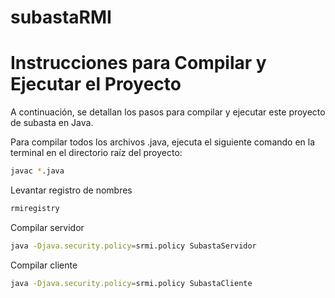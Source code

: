 # subastaRMI

# Instrucciones para Compilar y Ejecutar el Proyecto

A continuación, se detallan los pasos para compilar y ejecutar este proyecto de subasta en Java.

Para compilar todos los archivos .java, ejecuta el siguiente comando en la terminal en el directorio raíz del proyecto:

```sh
javac *.java
```
Levantar registro de nombres
```sh
rmiregistry
```
Compilar servidor
```sh
java -Djava.security.policy=srmi.policy SubastaServidor
```

Compilar cliente
```sh
java -Djava.security.policy=srmi.policy SubastaCliente
```

